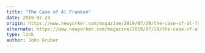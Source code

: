 ```yaml
---
title: "The Case of Al Franken"
date: 2019-07-24
origin: https://www.newyorker.com/magazine/2019/07/29/the-case-of-al-franken
alternate: https://www.newyorker.com/magazine/2019/07/29/the-case-of-al-franken
type: link
author: John Gruber
---
```


